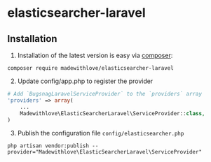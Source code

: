 # elasticsearcher-laravel

## Installation

1. Installation of the latest version is easy via [composer](https://getcomposer.org/):

```
composer require madewithlove/elasticsearcher-laravel
```

2. Update config/app.php to register the provider

```php
# Add `BugsnagLaravelServiceProvider` to the `providers` array
'providers' => array(
    ...
    Madewithlove\ElasticSearcherLaravel\ServiceProvider::class,
)
```

3. Publish the configuration file `config/elasticsearcher.php`

```
php artisan vendor:publish --provider="Madewithlove\ElasticSearcherLaravel\ServiceProvider"
```

